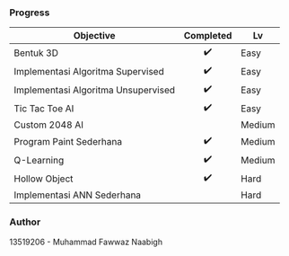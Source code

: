 ### Progress

| Objective                           | Completed | Lv     |
|-------------------------------------|:---------:|--------|
| Bentuk 3D                           |     ✔️     | Easy   |
| Implementasi Algoritma Supervised   |     ✔️     | Easy   |
| Implementasi Algoritma Unsupervised |     ✔️     | Easy   |
| Tic Tac Toe AI                      |     ✔️     | Easy   |
| Custom 2048 AI                      |           | Medium |
| Program Paint Sederhana             |     ✔️     | Medium |
| Q-Learning                          |     ✔️     | Medium |
| Hollow Object                       |     ✔️     | Hard   |
| Implementasi ANN Sederhana          |           | Hard   |

### Author
13519206 - Muhammad Fawwaz Naabigh
